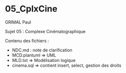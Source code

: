 # 05_CplxCine

GRIMAL Paul

Sujet 05 : Complexe Cinématographique

Contenu des fichiers : 

- NDC.md : note de clarification
- MCD.plantuml => UML
- MLD.txt  => Modélisation logique
- cinema.sql => contient insert, select, gestion des droits


